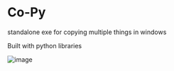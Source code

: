 # Co-Py

standalone exe for copying multiple things in windows

Built with python libraries

![image](https://github.com/user-attachments/assets/a7021731-412f-41da-bcbb-6b7551a31ca9)
